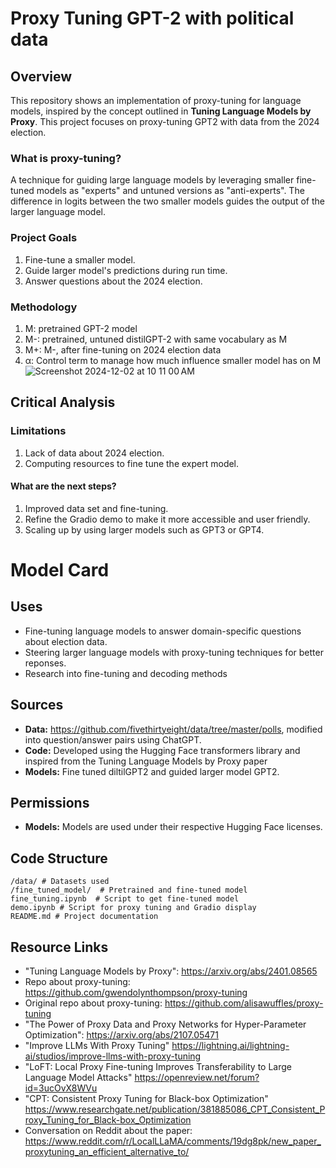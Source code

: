 # Proxy Tuning GPT-2 with political data 

## Overview
This repository shows an implementation of proxy-tuning for language models, inspired by the concept outlined in **Tuning Language Models by Proxy**. This project focuses on proxy-tuning GPT2 with data from the 2024 election. 

### What is proxy-tuning?
A technique for guiding large language models by leveraging smaller fine-tuned models as "experts" and untuned versions as "anti-experts". The difference in logits between the two smaller models guides the output of the larger language model. 

### Project Goals
1. Fine-tune a smaller model.
2. Guide larger model's predictions during run time.
3. Answer questions about the 2024 election.

### Methodology
1. M: pretrained GPT-2 model
2. M-: pretrained, untuned distilGPT-2 with same vocabulary as M
3. M+: M-, after fine-tuning on 2024 election data
4. α: Control term to manage how much influence smaller model has on M
![Screenshot 2024-12-02 at 10 11 00 AM](https://github.com/user-attachments/assets/1461c73d-e504-4c2d-a390-131b5944239e)


## Critical Analysis
### Limitations 
1. Lack of data about 2024 election.
2. Computing resources to fine tune the expert model.
#### What are the next steps?
1. Improved data set and fine-tuning.
2. Refine the Gradio demo to make it more accessible and user friendly.
3. Scaling up by using larger models such as GPT3 or GPT4.

# Model Card
## Uses
- Fine-tuning language models to answer domain-specific questions about election data.
- Steering larger language models with proxy-tuning techniques for better reponses.
- Research into fine-tuning and decoding methods
## Sources
- **Data:** https://github.com/fivethirtyeight/data/tree/master/polls, modified into question/answer pairs using ChatGPT.
- **Code:** Developed using the Hugging Face transformers library and inspired from the Tuning Language Models by Proxy paper
- **Models:** Fine tuned diltilGPT2 and guided larger model GPT2.
## Permissions
- **Models:** Models are used under their respective Hugging Face licenses.

## Code Structure
```
/data/ # Datasets used
/fine_tuned_model/  # Pretrained and fine-tuned model
fine_tuning.ipynb  # Script to get fine-tuned model
demo.ipynb # Script for proxy tuning and Gradio display
README.md # Project documentation
```
## Resource Links
- "Tuning Language Models by Proxy": https://arxiv.org/abs/2401.08565
- Repo about proxy-tuning: https://github.com/gwendolynthompson/proxy-tuning
- Original repo about proxy-tuning: https://github.com/alisawuffles/proxy-tuning
- "The Power of Proxy Data and Proxy Networks for Hyper-Parameter Optimization": https://arxiv.org/abs/2107.05471
- "Improve LLMs With Proxy Tuning" https://lightning.ai/lightning-ai/studios/improve-llms-with-proxy-tuning
- "LoFT: Local Proxy Fine-tuning Improves Transferability to Large Language Model Attacks" https://openreview.net/forum?id=3ucOvX8WVu
- "CPT: Consistent Proxy Tuning for Black-box Optimization" https://www.researchgate.net/publication/381885086_CPT_Consistent_Proxy_Tuning_for_Black-box_Optimization
- Conversation on Reddit about the paper: https://www.reddit.com/r/LocalLLaMA/comments/19dg8pk/new_paper_proxytuning_an_efficient_alternative_to/

